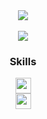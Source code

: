 <div align="center">
<img src="https://capsule-render.vercel.app/api?type=transparent&color=timeAuto&height=100&section=header&text=JungHoon-Kim&fontSize=80" />
</div>

<br>

<div align="center">
<a href="https://www.notion.so/oreumi/6e4206d49d214e24919eafaeb6b6baca" target="_blank"><img src="https://img.shields.io/badge/Notion-000000?style=for-the-badge&logo=notion&logoColor=white"/></a>
</div>


<div align="center">
<h3>Skills</h3>
<img src="https://img.shields.io/badge/Python-3776AB?style=flat-square&logo=Python&logoColor=white" height="25"/></a>

<br>
<img src="https://img.shields.io/badge/Figma-F24E1E?style=for-the-badge&logo=figma&logoColor=white" height="25"/></a>

</div>
